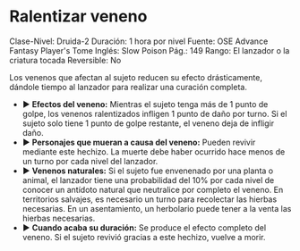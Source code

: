 # Ralentizar veneno

Clase-Nivel: Druida-2
Duración: 1 hora por nivel
Fuente: OSE Advance Fantasy Player's Tome
Inglés: Slow Poison
Pág.: 149
Rango: El lanzador o la criatura tocada
Reversible: No

Los venenos que afectan al sujeto reducen su efecto drásticamente, dándole tiempo al lanzador para realizar una curación completa. 

- ▶ **Efectos del veneno:** Mientras el sujeto tenga más de 1 punto de golpe, los venenos ralentizados infligen 1 punto de daño por turno. Si el sujeto solo tiene 1 punto de golpe restante, el veneno deja de infligir daño.
- ▶ **Personajes que mueran a causa del veneno:** Pueden revivir mediante este hechizo. La muerte debe haber ocurrido hace menos de un turno por cada nivel del lanzador.
- ▶ **Venenos naturales:** Si el sujeto fue envenenado por una planta o animal, el lanzador tiene una probabilidad del 10% por cada nivel de conocer un antídoto natural que neutralice por completo el veneno. En territorios salvajes, es necesario un turno para recolectar las hierbas necesarias. En un asentamiento, un herbolario puede tener a la venta las hierbas necesarias.
- ▶ **Cuando acaba su duración:** Se produce el efecto completo del veneno. Si el sujeto revivió gracias a este hechizo, vuelve a morir.